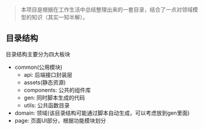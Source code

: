 > 本项目是根据在工作生活中总结整理出来的一套目录，结合了一点对领域模型的知识（其实一知半解）。

## 目录结构
目录结构主要分为四大板块
+ common(公用模块)
    + api: 后端接口封装层
    + assets(静态资源)
    + components: 公共的组件库
    + gen: 同时脚本生成的代码 
    + utils: 公共函数目录
+ domain: 领域(该目录结构可能通过脚本自动生成，可以考虑放到gen里面)
+ page: 页面UI部分，根据功能模块划分
